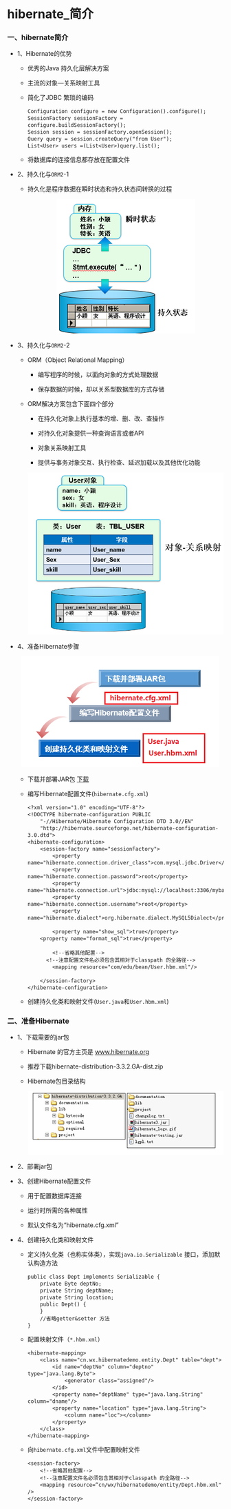 # hibernate_简介

### 一、hibernate简介

* 1、Hibernate的优势

  * 优秀的Java 持久化层解决方案

  * 主流的对象—关系映射工具

  * 简化了JDBC 繁琐的编码

        Configuration configure = new Configuration().configure();
        SessionFactory sessionFactory = configure.buildSessionFactory();
        Session session = sessionFactory.openSession();
        Query query = session.createQuery("from User");
        List<User> users =(List<User>)query.list();


  * 将数据库的连接信息都存放在配置文件

* 2、持久化与`ORM2`-1

  * 持久化是程序数据在瞬时状态和持久状态间转换的过程

    <div align="center"><img src="./img/hibernate简介1.png"></div>

* 3、持久化与`ORM2`-2

  * ORM（Object Relational Mapping）

    * 编写程序的时候，以面向对象的方式处理数据

    * 保存数据的时候，却以关系型数据库的方式存储

  * ORM解决方案包含下面四个部分

    * 在持久化对象上执行基本的增、删、改、查操作

    * 对持久化对象提供一种查询语言或者API

    * 对象关系映射工具

    * 提供与事务对象交互、执行检查、延迟加载以及其他优化功能	

    <div align="center"><img src="./img/hibernate简介2.png"></div>

* 4、准备Hibernate步骤

    <div align="center"><img src="./img/hibernate简介3.png"></div>

  * 下载并部署JAR包 [下载](./hibernate-lib)
  
  * 编写Hibernate配置文件(`hibernate.cfg.xml`)

        <?xml version="1.0" encoding="UTF-8"?>
        <!DOCTYPE hibernate-configuration PUBLIC
            "-//Hibernate/Hibernate Configuration DTD 3.0//EN"
            "http://hibernate.sourceforge.net/hibernate-configuration-3.0.dtd">
        <hibernate-configuration>
            <session-factory name="sessionFactory">
                <property name="hibernate.connection.driver_class">com.mysql.jdbc.Driver</property>
                <property name="hibernate.connection.password">root</property>
                <property name="hibernate.connection.url">jdbc:mysql://localhost:3306/mybatis</property>
                <property name="hibernate.connection.username">root</property>
                <property name="hibernate.dialect">org.hibernate.dialect.MySQL5Dialect</property>

                <property name="show_sql">true</property>
            <property name="format_sql">true</property>

                <!--省略其他配置-->
              <!--注意配置文件名必须包含其相对于classpath 的全路径-->
                <mapping resource="com/edu/bean/User.hbm.xml"/>

            </session-factory>
        </hibernate-configuration>

  
  * 创建持久化类和映射文件(`User.java`和`User.hbm.xml`)

### 二、准备Hibernate

* 1、下载需要的jar包
    
    * Hibernate 的官方主页是  www.hibernate.org
    
    * 推荐下载hibernate-distribution-3.3.2.GA-dist.zip
    
    * Hibernate包目录结构
    
        <div align="center"><img src="./img/hibernate目录结构.png"></div>

* 2、部署jar包

* 3、创建Hibernate配置文件

    * 用于配置数据库连接

    * 运行时所需的各种属性

    * 默认文件名为“hibernate.cfg.xml”

* 4、创建持久化类和映射文件

    * 定义持久化类（也称实体类），实现`java.io.Serializable` 接口，添加默认构造方法

          public class Dept implements Serializable {
              private Byte deptNo;
              private String deptName;
              private String location;
              public Dept() {
              }
              //省略getter&setter 方法
          }


    * 配置映射文件（`*.hbm.xml`）

          <hibernate-mapping>
              <class name="cn.wx.hibernatedemo.entity.Dept" table="dept">
                  <id name="deptNo" column="deptno" type="java.lang.Byte">
                      <generator class="assigned"/>
                  </id>
                  <property name="deptName" type="java.lang.String" column="dname"/>
                  <property name="location" type="java.lang.String">
                      <column name="loc"></column>
                  </property>
              </class>
          </hibernate-mapping>


    * 向`hibernate.cfg.xml`文件中配置映射文件

          <session-factory>
              <!--省略其他配置-->
              <!--注意配置文件名必须包含其相对于classpath 的全路径-->
              <mapping resource=“cn/wx/hibernatedemo/entity/Dept.hbm.xml" />
          </session-factory>




































